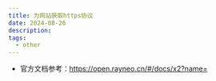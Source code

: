 ```yaml
---
title: 为网站获取https协议
date: 2024-08-26
description: 
tags:
  - other
---
```

- 官方文档参考：https://open.rayneo.cn/#/docs/x2?name=
